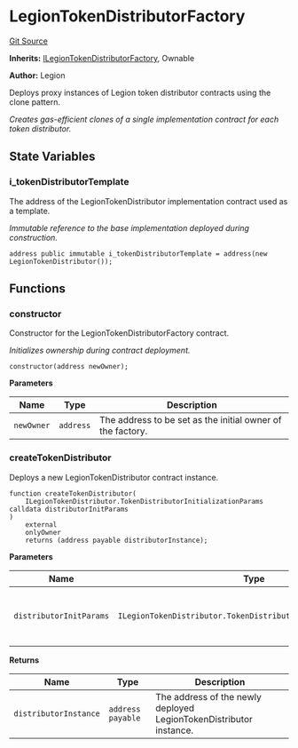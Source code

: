 # LegionTokenDistributorFactory
[Git Source](https://github.com/Legion-Team/legion-protocol-contracts/blob/85d479ea08d148a380138b535ed11768adee16de/src/factories/LegionTokenDistributorFactory.sol)

**Inherits:**
[ILegionTokenDistributorFactory](/src/interfaces/factories/ILegionTokenDistributorFactory.sol/interface.ILegionTokenDistributorFactory.md), Ownable

**Author:**
Legion

Deploys proxy instances of Legion token distributor contracts using the clone pattern.

*Creates gas-efficient clones of a single implementation contract for each token distributor.*


## State Variables
### i_tokenDistributorTemplate
The address of the LegionTokenDistributor implementation contract used as a template.

*Immutable reference to the base implementation deployed during construction.*


```solidity
address public immutable i_tokenDistributorTemplate = address(new LegionTokenDistributor());
```


## Functions
### constructor

Constructor for the LegionTokenDistributorFactory contract.

*Initializes ownership during contract deployment.*


```solidity
constructor(address newOwner);
```
**Parameters**

|Name|Type|Description|
|----|----|-----------|
|`newOwner`|`address`|The address to be set as the initial owner of the factory.|


### createTokenDistributor

Deploys a new LegionTokenDistributor contract instance.


```solidity
function createTokenDistributor(
    ILegionTokenDistributor.TokenDistributorInitializationParams calldata distributorInitParams
)
    external
    onlyOwner
    returns (address payable distributorInstance);
```
**Parameters**

|Name|Type|Description|
|----|----|-----------|
|`distributorInitParams`|`ILegionTokenDistributor.TokenDistributorInitializationParams`|The Legion Token Distributor initialization parameters.|

**Returns**

|Name|Type|Description|
|----|----|-----------|
|`distributorInstance`|`address payable`|The address of the newly deployed LegionTokenDistributor instance.|


